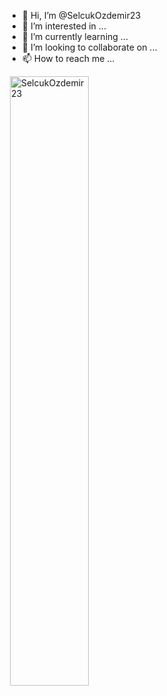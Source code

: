 - 👋 Hi, I’m @SelcukOzdemir23
- 👀 I’m interested in ...
- 🌱 I’m currently learning ...
- 💞️ I’m looking to collaborate on ...
- 📫 How to reach me ...

<p>&nbsp;<img align="center" src="https://github-readme-stats.vercel.app/api?username=SelcukOzdemir23&show_icons=true&theme=dark&locale=en" alt="SelcukOzdemir23" width="50%" /></p>
